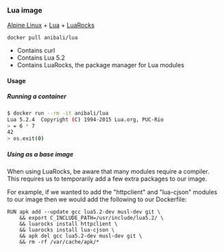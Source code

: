 ### Lua image

[Alpine Linux](http://www.alpinelinux.org/) + [Lua](http://www.lua.org/) +
[LuaRocks](https://luarocks.org/)

`docker pull anibali/lua`

* Contains curl
* Contains Lua 5.2
* Contains LuaRocks, the package manager for Lua modules

#### Usage

##### Running a container

```sh
$ docker run --rm -it anibali/lua
Lua 5.2.4  Copyright (C) 1994-2015 Lua.org, PUC-Rio
> = 6 * 7
42
> os.exit(0)
```

##### Using as a base image

When using LuaRocks, be aware that many modules require a compiler. This
requires us to temporarily add a few extra packages to our image.

For example, if we wanted to add the "httpclient" and "lua-cjson" modules to our
image then we would add the following to our Dockerfile:

```
RUN apk add --update gcc lua5.2-dev musl-dev git \
    && export C_INCLUDE_PATH=/usr/include/lua5.2/ \
    && luarocks install httpclient \
    && luarocks install lua-cjson \
    && apk del gcc lua5.2-dev musl-dev git \
    && rm -rf /var/cache/apk/*
```
